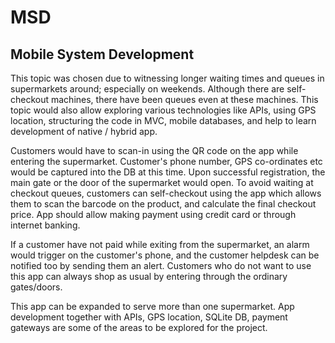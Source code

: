 # MSD
Mobile System Development
----------------------------------

This topic was chosen due to witnessing longer waiting times and queues in supermarkets around; especially on weekends. Although there are self-checkout machines, there have been queues even at these machines. This topic would also allow exploring various technologies like APIs, using GPS location, structuring the code in MVC, mobile databases, and help to learn development of native / hybrid app. 

Customers would have to scan-in using the QR code on the app while entering the supermarket. Customer's phone number, GPS co-ordinates etc would be captured into the DB at this time. Upon successful registration, the main gate or the door of the supermarket would open. To avoid waiting at checkout queues, customers can self-checkout using the app which allows them to scan the barcode on the product, and calculate the final checkout price. App should allow making payment using credit card or through internet banking. 

If a customer have not paid while exiting from the supermarket, an alarm would trigger on the customer's phone, and the customer helpdesk can be notified too by sending them an alert. Customers who do not want to use this app can always shop as usual by entering through the ordinary gates/doors.

This app can be expanded to serve more than one supermarket. App development together with APIs, GPS location, SQLite DB, payment gateways  are some of the areas to be explored for the project. 
